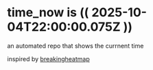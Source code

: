 # time_now is (( 2025-10-04T22:00:00.075Z ))

an automated repo that shows the currnent time

inspired by [breakingheatmap](https://github.com/breakingheatmap/breakingheatmap)